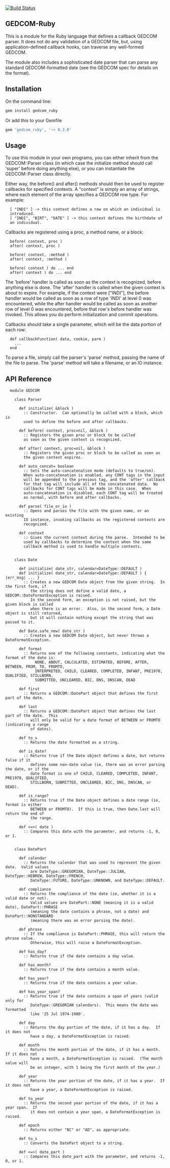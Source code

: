 [![Build Status](https://travis-ci.org/dkniffin/gedcom-ruby.svg?branch=master)](https://travis-ci.org/dkniffin/gedcom-ruby)

GEDCOM-Ruby
-----------

This is a module for the Ruby language that defines a callback GEDCOM parser.
It does not do any validation of a GEDCOM file, but, using application-defined
callback hooks, can traverse any well-formed GEDCOM.

The module also includes a sophisticated date parser that can parse any
standard GEDCOM-formatted date (see the GEDCOM spec for details on the
format).


Installation
------------

On the command line:

````ruby
gem install gedcom_ruby
````
Or add this to your Gemfile
````ruby
gem 'gedcom_ruby', '~> 0.3.0'
````

Usage
-----

To use this module in your own programs, you can either inherit from
the GEDCOM::Parser class (in which case the initialize method should
call 'super' before doing anything else), or you can instantiate the
GEDCOM::Parser class directly.

Either way, the before() and after() methods should then be used to
register callbacks for specified contexts.  A "context" is simply an
array of strings, where each element of the array specifies a GEDCOM
row type.  For example:

````
  [ "INDI" ] -> this context defines a row on which an individual is
  introduced.
  [ "INDI", "BIRT", "DATE" ] -> this context defines the birthdate of
  an individual.
````

Callbacks are registered using a proc, a method name, or a block:

````
  before( context, proc )
  after( context, proc )

  before( context, :method )
  after( context, :method )

  before( context ) do ... end
  after( context ) do ... end
````

The 'before' handler is called as soon as the context is recognized,
before anything else is done.  The 'after' handler is called when the
given context is about to expire.  For example, if the context were
["INDI"], the before handler would be called as soon as a row of type
'INDI' at level 0 was encountered, while the after handler would be
called as soon as another row of level 0 was encountered, before that
row's before handler was invoked.  This allows you do perform
initialization and commit operations.

Callbacks should take a single parameter, which will be the data portion of each row:

````
  def callbackFunction( data, cookie, parm )
    ...
  end
````

To parse a file, simply call the parser's 'parse' method, passing the
name of the file to parse.  The 'parse' method will take a filename,
or an IO instance.


API Reference
-------------
````
  module GEDCOM

    class Parser

      def initialize( &block )
        :: Constructor.  Can optionally be called with a block, which is
        used to define the before and after callbacks.

      def before( context, proc=nil, &block )
        :: Registers the given proc or block to be called
        as soon as the given context is recognized.

      def after( context, proc=nil, &block )
        :: Registers the given proc or block to be called as soon as
        the given context expires.

      def auto_concat= boolean
        :: Sets the auto-concatenation mode (defaults to true/on).
        When auto-concatenation is enabled, any CONT tags in the input
        will be appended to the previous tag, and the 'after' callback
        for that tag will include all of the concatenated data.  No
        callbacks for CONT tags will be made in this case.  When
        auto-concatenation is disabled, each CONT tag will be treated
        as normal, with before and after callbacks.

      def parse( file_or_io )
        :: Opens and parses the file with the given name, or an existing
        IO instance, invoking callbacks as the registered contexts are
        recognized.

      def context
        :: Gives the current context during the parse.  Intended to be
        used by callbacks to determine the context when the same
        callback method is used to handle multiple contexts.


    class Date

      def initialize( date_str, calendar=DateType::DEFAULT )
      def initialize( date_str, calendar=DateType::DEFAULT ) { |err_msg| ... }
        :: Creates a new GEDCOM Date object from the given string.  In the first form, if
           the string does not define a valid date, a GEDCOM::DateFormatException is raised.
           In the second form, an exception is not raised, but the given block is called
           when there is an error.  Also, in the second form, a Date object is still returned,
           but it will contain nothing except the string that was passed to it.

      def Date.safe_new( date_str )
        :: Creates a new GEDCOM Date object, but never throws a DateFormatException.

      def format
        :: Returns one of the following constants, indicating what the format of the date is:
             NONE, ABOUT, CALCULATED, ESTIMATED, BEFORE, AFTER, BETWEEN, FROM, TO, FROMTO,
             INTERPRETED, CHILD, CLEARED, COMPLETED, INFANT, PRE1970, QUALIFIED, STILLBORN,
             SUBMITTED, UNCLEARED, BIC, DNS, DNSCAN, DEAD

      def first
        :: Returns a GEDCOM::DatePart object that defines the first part of the date.

      def last
        :: Returns a GEDCOM::DatePart object that defines the last part of the date.  This
           will only be valid for a date format of BETWEEN or FROMTO (indicating a range
           of dates).

      def to_s
        :: Returns the date formatted as a string.

      def is_date?
        :: Returns true if the Date object defines a date, but returns false if it
           defines some non-date value (ie, there was an error parsing the date, or if the
           date format is one of CHILD, CLEARED, COMPLETED, INFANT, PRE1970, QUALIFIED,
           STILLBORN, SUBMITTED, UNCLEARED, BIC, DNS, DNSCAN, or DEAD).

      def is_range?
        :: Returns true if the Date object defines a date range (ie, format is either
           BETWEEN or FROMTO).  If this is true, then Date.last will return the end of
           the range.

      def <=>( date )
        :: Compares this date with the parameter, and returns -1, 0, or 1.


    class DatePart

      def calendar
        :: Returns the calendar that was used to represent the given date.  Valid values
           are DateType::GREGORIAN, DateType::JULIAN, DateType::HEBREW, DateType::FRENCH,
           DateType::FUTURE, DateType::UNKNOWN, and DateType::DEFAULT.

      def compliance
        :: Returns the compliance of the date (ie, whether it is a valid date or not).
           Valid values are DatePart::NONE (meaning it is a valid date), DatePart::PHRASE
           (meaning the date contains a phrase, not a date) and DatePart::NONSTANDARD
           (meaning there was an error parsing the date).

      def phrase
        :: If the compliance is DatePart::PHRASE, this will return the phrase value.
           Otherwise, this will raise a DateFormatException.

      def has_day?
        :: Returns true if the date contains a day value.

      def has_month?
        :: Returns true if the date contains a month value.

      def has_year?
        :: Returns true if the date contains a year value.

      def has_year_span?
        :: Returns true if the date contains a span of years (valid only for
           DateType::GREGORIAN calendars).  This means the date was formatted
           like '25 Jul 1974-1980'.

      def day
        :: Returns the day portion of the date, if it has a day.  If it does not
           have a day, a DateFormatException is raised.

      def month
        :: Returns the month portion of the date, if it has a month.  If it does not
           have a month, a DateFormatException is raised.  (The month value will
           be an integer, with 1 being the first month of the year.)

      def year
        :: Returns the year portion of the date, if it has a year.  If it does not
           have a year, a DateFormatException is raised.

      def to_year
        :: Returns the second year portion of the date, if it has a year span.  If
           it does not contain a year span, a DateFormatException is raised.

      def epoch
        :: Returns either "BC" or "AD", as appropriate.

      def to_s
        :: Converts the DatePart object to a string.

      def <=>( date_part )
        :: Compares this date_part with the parameter, and returns -1, 0, or 1.
````
